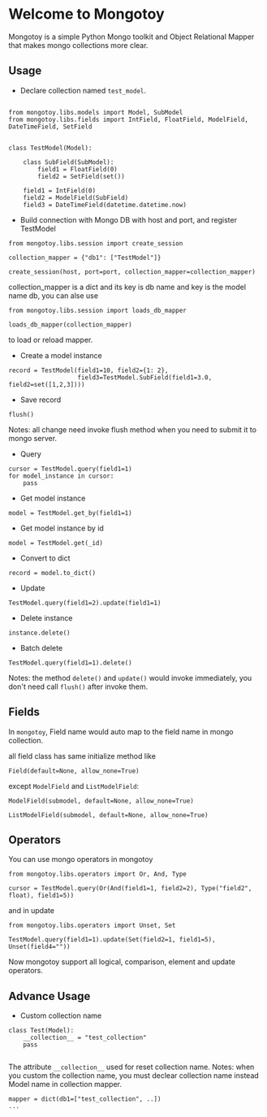 # Welcome to Mongotoy

Mongotoy is a simple Python Mongo toolkit and Object Relational Mapper that makes mongo collections more clear.

## Usage

* Declare collection named `test_model`.

```

from mongotoy.libs.models import Model, SubModel
from mongotoy.libs.fields import IntField, FloatField, ModelField, DateTimeField, SetField


class TestModel(Model):

	class SubField(SubModel):
		field1 = FloatField(0)
		field2 = SetField(set())

	field1 = IntField(0)
	field2 = ModelField(SubField)
	field3 = DateTimeField(datetime.datetime.now)

```
* Build connection with Mongo DB with host and port, and register TestModel

```
from mongotoy.libs.session import create_session

collection_mapper = {"db1": ["TestModel"]}

create_session(host, port=port, collection_mapper=collection_mapper)
```

collection_mapper is a dict and its key is db name and key is the model name db, you can alse use

```
from mongotoy.libs.session import loads_db_mapper

loads_db_mapper(collection_mapper)
```

to load or reload mapper.

* Create a model instance

```
record = TestModel(field1=10, field2={1: 2},
				   field3=TestModel.SubField(field1=3.0, field2=set([1,2,3])))
```
* Save record

```
flush()
```
Notes: all change need invoke flush method when you need to submit it to mongo server.

* Query

```
cursor = TestModel.query(field1=1)
for model_instance in cursor:
	pass
```
* Get model instance

```
model = TestModel.get_by(field1=1)
```
* Get model instance by id

```
model = TestModel.get(_id)
```
* Convert to dict

```
record = model.to_dict()
```
* Update

```
TestModel.query(field1=2).update(field1=1)
```

* Delete instance

```
instance.delete()
```
* Batch delete

```
TestModel.query(field1=1).delete()
```
Notes: the method `delete()` and `update()` would invoke immediately, you don't need call `flush()` after invoke them.

## Fields
In `mongotoy`, Field name would auto map to the field name in mongo collection. 

all field class has same initialize method like

```
Field(default=None, allow_none=True)
``` 

except `ModelField` and `ListModelField`:

```
ModelField(submodel, default=None, allow_none=True)

ListModelField(submodel, default=None, allow_none=True)
```
## Operators
You can use mongo operators in mongotoy

```
from mongotoy.libs.operators import Or, And, Type

cursor = TestModel.query(Or(And(field1=1, field2=2), Type("field2", float), field1=5))
```
 and in update

```
from mongotoy.libs.operators import Unset, Set

TestModel.query(field1=1).update(Set(field2=1, field1=5), Unset(field4=""))
```
Now mongotoy support all logical, comparison, element and update operators.

## Advance Usage
* Custom collection name

```
class Test(Model):
	__collection__ = "test_collection"
	pass
	
```
The attribute `__collection__` used for reset collection name. 
Notes: when you custom the collection name, you must declear collection name instead Model name in collection mapper.

```
mapper = dict(db1=["test_collection", ..])
...
```
